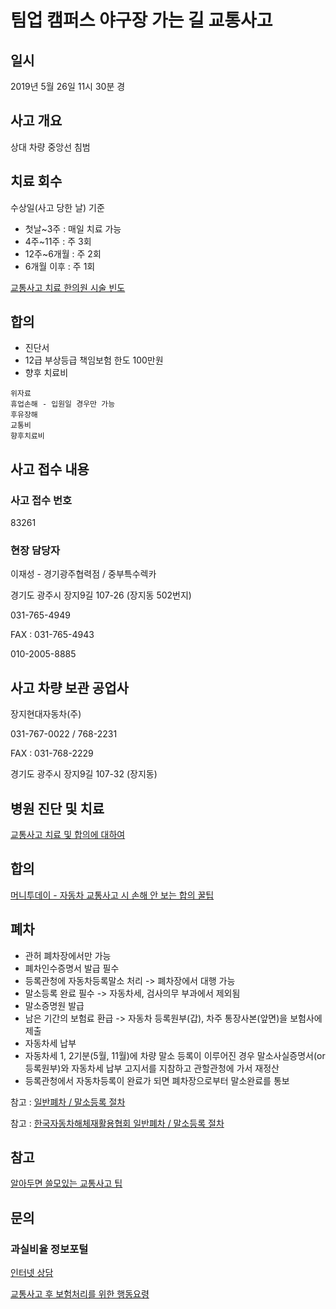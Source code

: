 # 팀업 캠퍼스 야구장 가는 길 교통사고

## 일시
2019년 5월 26일 11시 30분 경

## 사고 개요
상대 차량 중앙선 침범

## 치료 회수
수상일(사고 당한 날) 기준

- 첫날~3주 : 매일 치료 가능
- 4주~11주 : 주 3회
- 12주~6개월 : 주 2회
- 6개월 이후 : 주 1회

[교통사고 치료 한의원 시술 빈도](https://www.youtube.com/watch?v=oX7WaQeaKRo)

## 합의
- 진단서
- 12급 부상등급 책임보험 한도 100만원
- 향후 치료비

```
위자료
휴업손해 - 입원일 경우만 가능
후유장해
교통비
향후치료비
```

## 사고 접수 내용

### 사고 접수 번호
83261

### 현장 담당자
이재성 - 경기광주협력점 / 중부특수렉카

경기도 광주시 장지9길 107-26 (장지동 502번지)

031-765-4949

FAX : 031-765-4943

010-2005-8885

## 사고 차량 보관 공업사
장지현대자동차(주)

031-767-0022 / 768-2231

FAX : 031-768-2229

경기도 광주시 장지9길 107-32 (장지동)

## 병원 진단 및 치료
[교통사고 치료 및 합의에 대하여](http://www.ddanzi.com/ddanziNews/191963982)

## 합의

[머니투데이 - 자동차 교통사고 시 손해 안 보는 합의 꿀팁](http://news.mt.co.kr/mtview.php?no=2019050210234186951)

## 폐차

- 관허 폐차장에서만 가능
- 폐차인수증명서 발급 필수
- 등록관청에 자동차등록말소 처리 -> 폐차장에서 대행 가능
- 말소등록 완료 필수 -> 자동차세, 검사의무 부과에서 제외됨
- 말소증명원 발급
- 남은 기간의 보험료 환급 -> 자동차 등록원부(갑), 차주 통장사본(앞면)을 보험사에 제출
- 자동차세 납부
- 자동차세 1, 2기분(5월, 11월)에 차량 말소 등록이 이루어진 경우
말소사실증명서(or 등록원부)와 자동차세 납부 고지서를 지참하고 관할관청에 가서 재정산
- 등록관청에서 자동차등록이 완료가 되면 폐차장으로부터 말소완료를 통보


참고 : [일반폐차 / 말소등록 절차](https://www.car365.go.kr/web/contents/disusedcar_info01.do)

참고 : [한국자동차해체재활용협회 일반폐차 / 말소등록 절차](http://www.kadra.or.kr/kadra/contents/sub01/01_03.html)


## 참고

[알아두면 쓸모있는 교통사고 팁](https://ggultip1004.tistory.com/62)

## 문의

### 과실비율 정보포털
[인터넷 상담](http://accident.knia.or.kr/qna)

[교통사고 후 보험처리를 위한 행동요령](https://www.valuechampion.co.kr/car-insurance/%EA%B5%90%ED%86%B5%EC%82%AC%EA%B3%A0-%ED%9B%84-%EB%B3%B4%ED%97%98%EC%B2%98%EB%A6%AC%EB%A5%BC-%EC%9C%84%ED%95%9C-%ED%96%89%EB%8F%99%EC%9A%94%EB%A0%B9)
